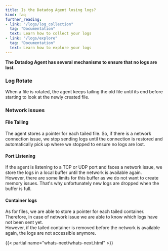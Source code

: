 ```yaml
---
title: Is the Datadog Agent losing logs?
kind: faq
further_reading:
- link: "/logs/log_collection"
  tag: "Documentation"
  text: Learn how to collect your logs
- link: "/logs/explore"
  tag: "Documentation"
  text: Learn how to explore your logs
---
```


**The Datadog Agent has several mechanisms to ensure that no logs are lost**.

### Log Rotate

When a file is rotated, the agent keeps tailing the old file until its end before starting to look at the newly created file.

### Network issues
#### File Tailing

The agent stores a pointer for each tailed file. So, if there is a network connection issue, we stop sending logs until the connection is restored and automatically pick up where we stopped to ensure no logs are lost.

#### Port Listening

If the agent is listening to a TCP or UDP port and faces a network issue, we store the logs in a local buffer until the network is available again.  
However, there are some limits for this buffer as we do not want to create memory issues. That's why unfortunately new logs are dropped when the buffer is full.

#### Container logs

As for files, we are able to store a pointer for each tailed container. Therefore, in case of network issue we are able to know which logs have not been sent yet.  
However, if the tailed container is removed before the network is available again, the logs are not accessible anymore.

{{< partial name="whats-next/whats-next.html" >}}
